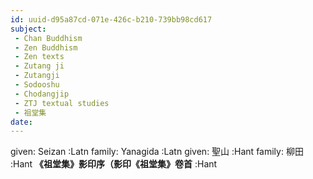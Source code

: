 ```yaml
---
id: uuid-d95a87cd-071e-426c-b210-739bb98cd617
subject: 
 - Chan Buddhism
 - Zen Buddhism
 - Zen texts
 - Zutang ji
 - Zutangji
 - Sodooshu
 - Chodangjip
 - ZTJ textual studies
 - 祖堂集
date: 
---
```


given: Seizan :Latn
family: Yanagida :Latn
given: 聖山 :Hant
family: 柳田 :Hant
**《祖堂集》影印序（影印《祖堂集》卷首** :Hant